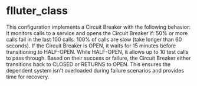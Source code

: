 # flluter_class

This configuration implements a Circuit Breaker with the following behavior:
It monitors calls to a service and opens the Circuit Breaker if:
50% or more calls fail in the last 100 calls.
100% of calls are slow (take longer than 60 seconds).
If the Circuit Breaker is OPEN, it waits for 15 minutes before transitioning to HALF-OPEN.
While HALF-OPEN, it allows up to 10 test calls to pass through. Based on their success or failure, the Circuit Breaker either transitions back to CLOSED or RETURNS to OPEN.
This ensures the dependent system isn't overloaded during failure scenarios and provides time for recovery.
 
